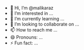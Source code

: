 - 👋 Hi, I’m @malikaraz
- 👀 I’m interested in ...
- 🌱 I’m currently learning ...
- 💞️ I’m looking to collaborate on ...
- 📫 How to reach me ...
- 😄 Pronouns: ...
- ⚡ Fun fact: ...

<!---
malikaraz/malikaraz is a ✨ special ✨ repository because its `README.md` (this file) appears on your GitHub profile.
You can click the Preview link to take a look at your changes.
--->
